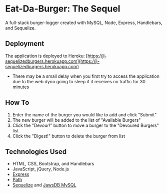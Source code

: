 # Eat-Da-Burger: The Sequel
A full-stack burger-logger created with MySQL, Node, Express, Handlebars, and Sequelize.

## Deployment
The application is deployed to Heroku: [https://jl-sequelizedburgers.herokuapp.com](https://jl-sequelizedburgers.herokuapp.com)
  * There may be a small delay when you first try to access the application due to the web dyno going to sleep if it receives no traffic for 30 minutes

## How To
1. Enter the name of the burger you would like to add and click "Submit"
1. The new burger will be added to the list of "Available Burgers"
1. Click the "Devour!" button to move a burger to the "Devoured Burgers" list
1. Click the "Digest!" button to delete the burger from list

## Technologies Used
* HTML, CSS, Bootstrap, and Handlebars
* JavaScript, jQuery, Node.js
* [Express](https://www.npmjs.com/package/express)
* [Path](https://www.npmjs.com/package/path)
* [Sequelize](https://www.npmjs.com/package/sequelize) and [JawsDB MySQL](https://elements.heroku.com/addons/jawsdb)
